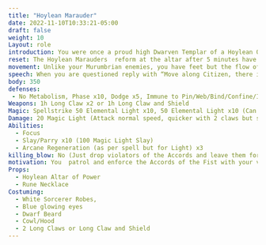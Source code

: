 ```yaml
---
title: "Hoylean Marauder"
date: 2022-11-10T10:33:21-05:00
draft: false
weight: 10
Layout: role
introduction: You were once a proud high Dwarven Templar of a Hoylean Order. You lived your life by the blade and now in death you serve Hoyle by the blade but just not how you intended to. You were lured in by avarice when an auction of Magic Items was being hosted near Hoyle. When you arrived, it was an ambush by the Bloody Fist. Now by the Ritual of the Changed Ones, you are under their command, soldiers in a different war now but solider none the less. You  enforce the Accords of the Fist upon Stonewood as per your overlords.
reset: The Hoylean Marauders  reform at the altar after 5 minutes have passed and their necklace have powered back up
movement: Unlike your Murumbrian enemies, you have feet but the flow of time in this transformed state has prevented you from quick movement. You walk at a steady pace and  not increase speed  since time is warped around you. Move very robotically.  Make your body turns and head movements very slow and robotic while you are patrolling. 
speech: When you are questioned reply with “Move along Citizen, there is Law to be upheld.” When you are engaged in combat reply with “Violators of the Accords shall be subjected to suffering!”
body: 350
defenses: 
 - No Metabolism, Phase x10, Dodge x5, Immune to Pin/Web/Bind/Confine/Imprison, Immune to Charm/Command, Healed by Light and Time, Double Taken from Darkness
Weapons: 1h Long Claw x2 or 1h Long Claw and Shield
Magic: Spellstrike 50 Elemental Light x10, 50 Elemental Light x10 (Can Heal With This), 40 Elemental Light x10 (Can Heal With This), Spellstrike Arcane Paralysis x5, Spellstrike Arcane Imprison x5, Spellstrike Arcane Confine x5
Damage: 20 Magic Light (Attack normal speed, quicker with 2 claws but sword and shield tactical PC style fighting)
Abilities: 
  - Focus
  - Slay/Parry x10 (100 Magic Light Slay) 
  - Arcane Regeneration (as per spell but for Light) x3
killing_blow: No (Just drop violators of the Accords and leave them for Bloody Fist to collect)
motivation: You  patrol and enforce the Accords of the Fist with your very being. Nothing is more important than this. You operate like a machine for these laws. It is very simple when someone breaks an Accord, you punish them without mercy and swiftly. They almost programed your mind like a Golem, but they left a sentient mind inside albeit transformed into Hoylean Light Zealot, but your orders are clear, protect the city and uphold the Accords, maybe one day they will release you from this prison…
Props:
  - Hoylean Altar of Power
  - Rune Necklace
Costuming: 
  - White Sorcerer Robes, 
  - Blue glowing eyes
  - Dwarf Beard
  - Cowl/Hood
  - 2 Long Claws or Long Claw and Shield
---
```












